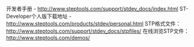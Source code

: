 开发者手册 - http://www.steptools.com/support/stdev_docs/index.html
ST-Developer个人版下载地址 - http://www.steptools.com/products/stdev/personal.html
STP格式文件：http://www.steptools.com/support/stdev_docs/stpfiles/
在线浏览STP文件：http://www.steptools.com/demos/